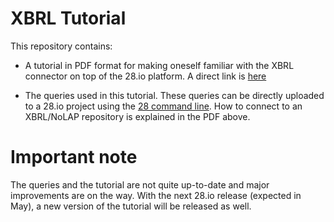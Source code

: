 XBRL Tutorial
=============

This repository contains:
- A tutorial in PDF format for making oneself familiar with the XBRL connector on top of the 28.io platform. A direct link is [here](https://github.com/28msec/project-xbrl-tutorial-queries/blob/master/tutorial/en-US/out/pdf/BizQLTutorial.pdf?raw=true)

- The queries used in this tutorial. These queries can be directly uploaded to a 28.io project using the [28 command line](https://github.com/28msec/28). How to connect to an XBRL/NoLAP repository is explained in the PDF above.

Important note
==============
The queries and the tutorial are not quite up-to-date and major improvements are on the way. With the next 28.io release (expected in May), a new version of the tutorial will be released as well.
